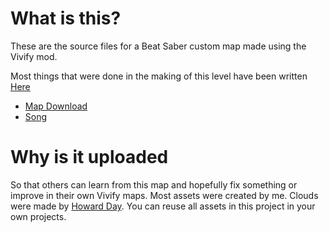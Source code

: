 # What is this?
These are the source files for a Beat Saber custom map made using the Vivify mod.

Most things that were done in the making of this level have been written [Here](https://pooyahaghi.ir/en/2025/07/14/making-a-vivify-beat-saber-level/)

- [Map Download](https://beatsaver.com/maps/48c03)
- [Song](https://www.youtube.com/watch?v=Dkm4QM2AsZ8)

# Why is it uploaded
So that others can learn from this map and hopefully fix something or improve in their own Vivify maps.
Most assets were created by me. Clouds were made by [Howard Day](https://www.youtube.com/watch?v=BQcjsW8ldkw).
You can reuse all assets in this project in your own projects.
